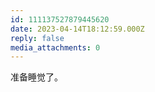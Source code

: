 ```yaml
---
id: 111137527879445620
date: 2023-04-14T18:12:59.000Z
reply: false
media_attachments: 0
---
```


准备睡觉了。

